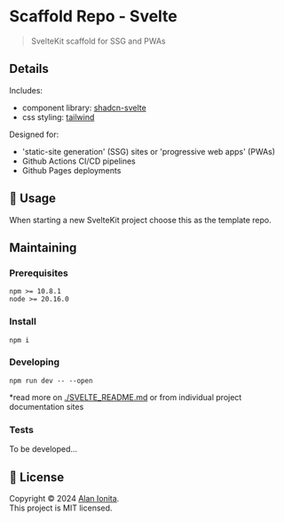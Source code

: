 # Scaffold Repo - Svelte

> SvelteKit scaffold for SSG and PWAs 

## Details

Includes:
- component library: [shadcn-svelte](https://www.shadcn-svelte.com/)  
- css styling: [tailwind](https://tailwindcss.com/)

Designed for:
- 'static-site generation' (SSG) sites or 'progressive web apps' (PWAs) 
- Github Actions CI/CD pipelines
- Github Pages deployments

## 🚀 Usage

When starting a new SvelteKit project choose this as the template repo.

## Maintaining

### Prerequisites 

```
npm >= 10.8.1
node >= 20.16.0
```

### Install

```shell
npm i
```

### Developing

```shell
npm run dev -- --open
```
*read more on [./SVELTE_README.md](./SVELTE_README.md) or from individual project documentation sites

### Tests

To be developed...

## 📝 License

Copyright © 2024 [Alan Ionita](https://github.com/alanionita).<br />
This project is MIT licensed.
